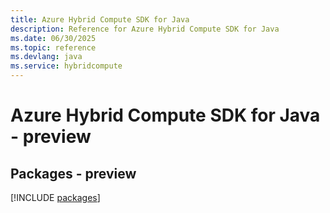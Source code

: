 ```yaml
---
title: Azure Hybrid Compute SDK for Java
description: Reference for Azure Hybrid Compute SDK for Java
ms.date: 06/30/2025
ms.topic: reference
ms.devlang: java
ms.service: hybridcompute
---
```

# Azure Hybrid Compute SDK for Java - preview
## Packages - preview
[!INCLUDE [packages](hybrid-compute-index.md)]